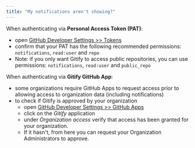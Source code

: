 ```yaml
---
title: "My notifications aren't showing?"
---
```

When authenticating via **Personal Access Token (PAT)**:
- open [GitHub Developer Settings >> Tokens](https://github.com/settings/tokens)
- confirm that your PAT has the following recommended permissions: `notifications`, `read:user` and `repo`
- Note: if you only want Gitify to access public repositories, you can use permissions: `notifications`, `read:user` and `public_repo`
  
When authenticating via **Gitify GitHub App**:
- some organizations require GitHub Apps to request access prior to allowing access to organization data (including notifications)
- to check if Gitify is approved by your organization
  -  open [GitHub Developer Settings >> GitHub Apps](https://github.com/settings/applications)
  -  click on the _Gitify_ application
  -  under _Organization access_ verify that access has been granted for your organization.  
  -  If it hasn't, from here you can request your Organization Administrators to approve.